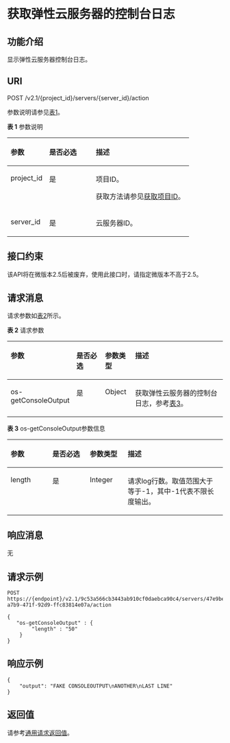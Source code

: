 # 获取弹性云服务器的控制台日志<a name="ecs_03_1601"></a>

## 功能介绍<a name="zh-cn_topic_0062473752_section6511166111343"></a>

显示弹性云服务器控制台日志。

## URI<a name="zh-cn_topic_0062473752_section34513797111412"></a>

POST /v2.1/\{project\_id\}/servers/\{server\_id\}/action

参数说明请参见[表1](#table10917102617186)。

**表 1**  参数说明

<a name="table10917102617186"></a>
<table><thead align="left"><tr id="row129171126141812"><th class="cellrowborder" valign="top" width="21.242124212421242%" id="mcps1.2.4.1.1"><p id="p536114307183"><a name="p536114307183"></a><a name="p536114307183"></a>参数</p>
</th>
<th class="cellrowborder" valign="top" width="25.642564256425644%" id="mcps1.2.4.1.2"><p id="p193617305182"><a name="p193617305182"></a><a name="p193617305182"></a>是否必选</p>
</th>
<th class="cellrowborder" valign="top" width="53.11531153115312%" id="mcps1.2.4.1.3"><p id="p2036111304184"><a name="p2036111304184"></a><a name="p2036111304184"></a>描述</p>
</th>
</tr>
</thead>
<tbody><tr id="row11917826141815"><td class="cellrowborder" valign="top" width="21.242124212421242%" headers="mcps1.2.4.1.1 "><p id="p136117303181"><a name="p136117303181"></a><a name="p136117303181"></a>project_id</p>
</td>
<td class="cellrowborder" valign="top" width="25.642564256425644%" headers="mcps1.2.4.1.2 "><p id="p133619306184"><a name="p133619306184"></a><a name="p133619306184"></a>是</p>
</td>
<td class="cellrowborder" valign="top" width="53.11531153115312%" headers="mcps1.2.4.1.3 "><p id="p1836113091820"><a name="p1836113091820"></a><a name="p1836113091820"></a>项目ID。</p>
<p id="p16361230121812"><a name="p16361230121812"></a><a name="p16361230121812"></a>获取方法请参见<a href="获取项目ID.md">获取项目ID</a>。</p>
</td>
</tr>
<tr id="row11917102681816"><td class="cellrowborder" valign="top" width="21.242124212421242%" headers="mcps1.2.4.1.1 "><p id="p113611730121819"><a name="p113611730121819"></a><a name="p113611730121819"></a>server_id</p>
</td>
<td class="cellrowborder" valign="top" width="25.642564256425644%" headers="mcps1.2.4.1.2 "><p id="p19361830151818"><a name="p19361830151818"></a><a name="p19361830151818"></a>是</p>
</td>
<td class="cellrowborder" valign="top" width="53.11531153115312%" headers="mcps1.2.4.1.3 "><p id="p836103071817"><a name="p836103071817"></a><a name="p836103071817"></a><span id="text12361730161813"><a name="text12361730161813"></a><a name="text12361730161813"></a>云服务器</span>ID。</p>
</td>
</tr>
</tbody>
</table>

## 接口约束<a name="zh-cn_topic_0062473752_section5849161002917"></a>

该API将在微版本2.5后被废弃，使用此接口时，请指定微版本不高于2.5。

## 请求消息<a name="zh-cn_topic_0062473752_section65631367111524"></a>

请求参数如[表2](#table168291156125012)所示。

**表 2**  请求参数

<a name="table168291156125012"></a>
<table><thead align="left"><tr id="row14830135614501"><th class="cellrowborder" valign="top" width="25%" id="mcps1.2.5.1.1"><p id="p16671008510"><a name="p16671008510"></a><a name="p16671008510"></a>参数</p>
</th>
<th class="cellrowborder" valign="top" width="14.249999999999998%" id="mcps1.2.5.1.2"><p id="p56710185116"><a name="p56710185116"></a><a name="p56710185116"></a>是否必选</p>
</th>
<th class="cellrowborder" valign="top" width="14.030000000000001%" id="mcps1.2.5.1.3"><p id="p14671709519"><a name="p14671709519"></a><a name="p14671709519"></a>参数类型</p>
</th>
<th class="cellrowborder" valign="top" width="46.72%" id="mcps1.2.5.1.4"><p id="p16675075112"><a name="p16675075112"></a><a name="p16675075112"></a>描述</p>
</th>
</tr>
</thead>
<tbody><tr id="row14830256125013"><td class="cellrowborder" valign="top" width="25%" headers="mcps1.2.5.1.1 "><p id="p1867806512"><a name="p1867806512"></a><a name="p1867806512"></a>os-getConsoleOutput</p>
</td>
<td class="cellrowborder" valign="top" width="14.249999999999998%" headers="mcps1.2.5.1.2 "><p id="p8676075115"><a name="p8676075115"></a><a name="p8676075115"></a>是</p>
</td>
<td class="cellrowborder" valign="top" width="14.030000000000001%" headers="mcps1.2.5.1.3 "><p id="p6677010516"><a name="p6677010516"></a><a name="p6677010516"></a>Object</p>
</td>
<td class="cellrowborder" valign="top" width="46.72%" headers="mcps1.2.5.1.4 "><p id="p126716095114"><a name="p126716095114"></a><a name="p126716095114"></a>获取<span id="text19676011516"><a name="text19676011516"></a><a name="text19676011516"></a>弹性云服务器</span>的控制台日志，参考<a href="#zh-cn_topic_0062473752_table1919246111545">表3</a>。</p>
</td>
</tr>
</tbody>
</table>

**表 3**  os-getConsoleOutput参数信息

<a name="zh-cn_topic_0062473752_table1919246111545"></a>
<table><thead align="left"><tr id="zh-cn_topic_0062473752_row13301030111545"><th class="cellrowborder" valign="top" width="19.371937193719376%" id="mcps1.2.5.1.1"><p id="zh-cn_topic_0062473752_p4762453511162"><a name="zh-cn_topic_0062473752_p4762453511162"></a><a name="zh-cn_topic_0062473752_p4762453511162"></a>参数</p>
</th>
<th class="cellrowborder" valign="top" width="17.391739173917394%" id="mcps1.2.5.1.2"><p id="p21255118343"><a name="p21255118343"></a><a name="p21255118343"></a>是否必选</p>
</th>
<th class="cellrowborder" valign="top" width="17.55175517551755%" id="mcps1.2.5.1.3"><p id="zh-cn_topic_0062473752_p3238214511162"><a name="zh-cn_topic_0062473752_p3238214511162"></a><a name="zh-cn_topic_0062473752_p3238214511162"></a>参数类型</p>
</th>
<th class="cellrowborder" valign="top" width="45.68456845684568%" id="mcps1.2.5.1.4"><p id="zh-cn_topic_0062473752_p5970125811162"><a name="zh-cn_topic_0062473752_p5970125811162"></a><a name="zh-cn_topic_0062473752_p5970125811162"></a>描述</p>
</th>
</tr>
</thead>
<tbody><tr id="zh-cn_topic_0062473752_row28117068111545"><td class="cellrowborder" valign="top" width="19.371937193719376%" headers="mcps1.2.5.1.1 "><p id="zh-cn_topic_0062473752_p5262467711162"><a name="zh-cn_topic_0062473752_p5262467711162"></a><a name="zh-cn_topic_0062473752_p5262467711162"></a>length</p>
</td>
<td class="cellrowborder" valign="top" width="17.391739173917394%" headers="mcps1.2.5.1.2 "><p id="p9126131110342"><a name="p9126131110342"></a><a name="p9126131110342"></a>是</p>
</td>
<td class="cellrowborder" valign="top" width="17.55175517551755%" headers="mcps1.2.5.1.3 "><p id="zh-cn_topic_0062473752_p3474040511162"><a name="zh-cn_topic_0062473752_p3474040511162"></a><a name="zh-cn_topic_0062473752_p3474040511162"></a>Integer</p>
</td>
<td class="cellrowborder" valign="top" width="45.68456845684568%" headers="mcps1.2.5.1.4 "><p id="zh-cn_topic_0062473752_p3009609811162"><a name="zh-cn_topic_0062473752_p3009609811162"></a><a name="zh-cn_topic_0062473752_p3009609811162"></a>请求log行数。取值范围大于等于-1，其中-1代表不限长度输出。</p>
</td>
</tr>
</tbody>
</table>

## 响应消息<a name="zh-cn_topic_0062473752_section52662293111617"></a>

无

## 请求示例<a name="zh-cn_topic_0062473752_section1818910413020"></a>

```
POST https://{endpoint}/v2.1/9c53a566cb3443ab910cf0daebca90c4/servers/47e9be4e-a7b9-471f-92d9-ffc83814e07a/action
```

```
{
   "os-getConsoleOutput" : {
        "length" : "50"
    }
}
```

## 响应示例<a name="section674081414549"></a>

```
{
    "output": "FAKE CONSOLEOUTPUT\nANOTHER\nLAST LINE"
}
```

## 返回值<a name="zh-cn_topic_0062473752_section29686359111912"></a>

请参考[通用请求返回值](通用请求返回值.md)。

